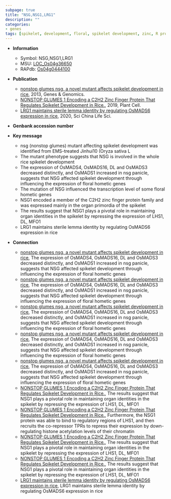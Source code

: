 ```yaml
---
subpage: true
title: "NSG,NSG1,LRG1"
description: ""
categories:
- genes
tags: [spikelet, development, floral, spikelet development, zinc, R protein, lemma, sterile]
---
```


* **Information**  
    + Symbol: NSG,NSG1,LRG1  
    + MSU: [LOC_Os04g36650](http://rice.plantbiology.msu.edu/cgi-bin/ORF_infopage.cgi?orf=LOC_Os04g36650)  
    + RAPdb: [Os04g0444100](http://rapdb.dna.affrc.go.jp/viewer/gbrowse_details/irgsp1?name=Os04g0444100)  

* **Publication**  
    + [nonstop glumes nsg, a novel mutant affects spikelet development in rice](http://www.ncbi.nlm.nih.gov/pubmed?term=nonstop+glumes+nsg,+a+novel+mutant+affects+spikelet+development+in+rice%5BTitle%5D), 2013, Genes & Genomics.
    + [NONSTOP GLUMES 1 Encoding a C2H2 Zinc Finger Protein That Regulates Spikelet Development in Rice.](http://www.ncbi.nlm.nih.gov/pubmed?term=NONSTOP+GLUMES+1+Encoding+a+C2H2+Zinc+Finger+Protein+That+Regulates+Spikelet+Development+in+Rice.%5BTitle%5D), 2019, Plant Cell.
    + [LRG1 maintains sterile lemma identity by regulating OsMADS6 expression in rice](http://www.ncbi.nlm.nih.gov/pubmed?term=LRG1+maintains+sterile+lemma+identity+by+regulating+OsMADS6+expression+in+rice%5BTitle%5D), 2020, Sci China Life Sci.

* **Genbank accession number**  

* **Key message**  
    + nsg (nonstop glumes) mutant affecting spikelet development was identified from EMS-treated Jinhui10 (Oryza sativa L
    + The mutant phenotype suggests that NSG is involved in the whole rice spikelet development
    + The expression of OsMADS4, OsMADS16, DL and OsMADS3 decreased distinctly, and OsMADS1 increased in nsg panicle, suggests that NSG affected spikelet development through influencing the expression of floral hometic genes
    + The mutation of NSG influenced the transcription level of some floral hometic genes
    + NSG1 encoded a member of the C2H2 zinc finger protein family and was expressed mainly in the organ primordia of the spikelet
    + The results suggest that NSG1 plays a pivotal role in maintaining organ identities in the spikelet by repressing the expression of LHS1, DL, MFO1
    + LRG1 maintains sterile lemma identity by regulating OsMADS6 expression in rice

* **Connection**  
    + [nonstop glumes nsg, a novel mutant affects spikelet development in rice](http://www.ncbi.nlm.nih.gov/pubmed?term=nonstop+glumes+nsg,+a+novel+mutant+affects+spikelet+development+in+rice%5BTitle%5D),  The expression of OsMADS4, OsMADS16, DL and OsMADS3 decreased distinctly, and OsMADS1 increased in nsg panicle, suggests that NSG affected spikelet development through influencing the expression of floral hometic genes
    + [nonstop glumes nsg, a novel mutant affects spikelet development in rice](http://www.ncbi.nlm.nih.gov/pubmed?term=nonstop+glumes+nsg,+a+novel+mutant+affects+spikelet+development+in+rice%5BTitle%5D),  The expression of OsMADS4, OsMADS16, DL and OsMADS3 decreased distinctly, and OsMADS1 increased in nsg panicle, suggests that NSG affected spikelet development through influencing the expression of floral hometic genes
    + [nonstop glumes nsg, a novel mutant affects spikelet development in rice](http://www.ncbi.nlm.nih.gov/pubmed?term=nonstop+glumes+nsg,+a+novel+mutant+affects+spikelet+development+in+rice%5BTitle%5D),  The expression of OsMADS4, OsMADS16, DL and OsMADS3 decreased distinctly, and OsMADS1 increased in nsg panicle, suggests that NSG affected spikelet development through influencing the expression of floral hometic genes
    + [nonstop glumes nsg, a novel mutant affects spikelet development in rice](http://www.ncbi.nlm.nih.gov/pubmed?term=nonstop+glumes+nsg,+a+novel+mutant+affects+spikelet+development+in+rice%5BTitle%5D),  The expression of OsMADS4, OsMADS16, DL and OsMADS3 decreased distinctly, and OsMADS1 increased in nsg panicle, suggests that NSG affected spikelet development through influencing the expression of floral hometic genes
    + [nonstop glumes nsg, a novel mutant affects spikelet development in rice](http://www.ncbi.nlm.nih.gov/pubmed?term=nonstop+glumes+nsg,+a+novel+mutant+affects+spikelet+development+in+rice%5BTitle%5D),  The expression of OsMADS4, OsMADS16, DL and OsMADS3 decreased distinctly, and OsMADS1 increased in nsg panicle, suggests that NSG affected spikelet development through influencing the expression of floral hometic genes
    + [NONSTOP GLUMES 1 Encoding a C2H2 Zinc Finger Protein That Regulates Spikelet Development in Rice.](http://www.ncbi.nlm.nih.gov/pubmed?term=NONSTOP+GLUMES+1+Encoding+a+C2H2+Zinc+Finger+Protein+That+Regulates+Spikelet+Development+in+Rice.%5BTitle%5D),  The results suggest that NSG1 plays a pivotal role in maintaining organ identities in the spikelet by repressing the expression of LHS1, DL, MFO1
    + [NONSTOP GLUMES 1 Encoding a C2H2 Zinc Finger Protein That Regulates Spikelet Development in Rice.](http://www.ncbi.nlm.nih.gov/pubmed?term=NONSTOP+GLUMES+1+Encoding+a+C2H2+Zinc+Finger+Protein+That+Regulates+Spikelet+Development+in+Rice.%5BTitle%5D),  Furthermore, the NSG1 protein was able to bind to regulatory regions of LHS1, and then recruits the co-repressor TPRs to repress their expression by down-regulating histone acetylation levels of their chromatin
    + [NONSTOP GLUMES 1 Encoding a C2H2 Zinc Finger Protein That Regulates Spikelet Development in Rice.](http://www.ncbi.nlm.nih.gov/pubmed?term=NONSTOP+GLUMES+1+Encoding+a+C2H2+Zinc+Finger+Protein+That+Regulates+Spikelet+Development+in+Rice.%5BTitle%5D),  The results suggest that NSG1 plays a pivotal role in maintaining organ identities in the spikelet by repressing the expression of LHS1, DL, MFO1
    + [NONSTOP GLUMES 1 Encoding a C2H2 Zinc Finger Protein That Regulates Spikelet Development in Rice.](http://www.ncbi.nlm.nih.gov/pubmed?term=NONSTOP+GLUMES+1+Encoding+a+C2H2+Zinc+Finger+Protein+That+Regulates+Spikelet+Development+in+Rice.%5BTitle%5D),  The results suggest that NSG1 plays a pivotal role in maintaining organ identities in the spikelet by repressing the expression of LHS1, DL, MFO1
    + [LRG1 maintains sterile lemma identity by regulating OsMADS6 expression in rice](http://www.ncbi.nlm.nih.gov/pubmed?term=LRG1+maintains+sterile+lemma+identity+by+regulating+OsMADS6+expression+in+rice%5BTitle%5D), LRG1 maintains sterile lemma identity by regulating OsMADS6 expression in rice



